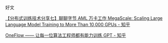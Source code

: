 
好文

[【分布式训练技术分享七】聊聊字节 AML 万卡工作 MegaScale: Scaling Large Language Model Training to More Than 10,000 GPUs - 知乎](https://zhuanlan.zhihu.com/p/684619370)

[OneFlow —— 让每一位算法工程师都有能力训练 GPT - 知乎](https://zhuanlan.zhihu.com/p/371499074?utm_psn=1749361005107462144)

